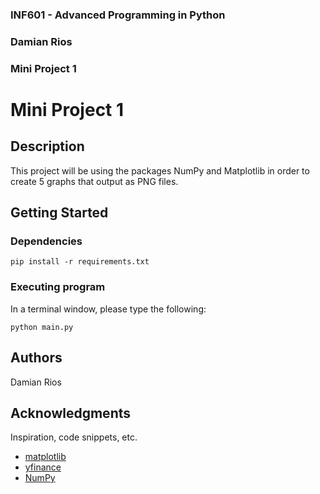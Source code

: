 ### INF601 - Advanced Programming in Python
### Damian Rios
### Mini Project 1


# Mini Project 1

## Description

This project will be using the packages NumPy and Matplotlib in order to create 5 graphs that output as PNG files.

## Getting Started

### Dependencies

```
pip install -r requirements.txt
```

### Executing program
In a terminal window, please type the following:
```
python main.py
```

## Authors

Damian Rios

## Acknowledgments

Inspiration, code snippets, etc.
* [matplotlib](https://matplotlib.org/stable/tutorials/pyplot.html)
* [yfinance](https://pypi.org/project/yfinance/)
* [NumPy](https://numpy.org/doc/stable/user/whatisnumpy.html)